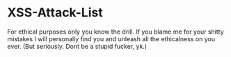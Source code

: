 # XSS-Attack-List
For ethical purposes only you know the drill. If you blame me for your shitty mistakes I will personally find you and unleash all the ethicalness on you ever. (But seriously. Dont be a stupid fucker, yk.)
